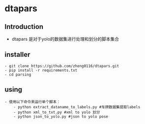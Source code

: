 # dtapars
## Introduction
- dtapars 是对于yolo的数据集进行处理和划分的脚本集合
## installer
    - git clone https://github.com/zheng0116/dtapars.git
    - pip install -r requirements.txt
    - cd parsing
## using
    - 使用以下命令来运行单个脚本：
        - python extract_dataname_to_labels.py #车牌数据集提取labels
        - python xml_to_txt.py #xml to yolo 划分
        - python json_to_yolo.py #json to yolo pose
